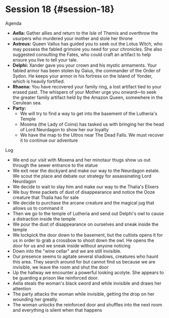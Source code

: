 # Session 18 {#session-18}

Agenda

* **Aella:** Gather allies and return to the Isle of Themis and overthrow the usurpers who murdered your mother and stole her throne  
* **Astreus:** Queen Vallus has guided you to seek out the Lotus Witch, who may possess the fabled grimoire you need for your chronicles. She also suggested consulting the Fates, who could craft an artifact to help ensure you live to tell your tale.  
* **Delphi:** Xander gave you your crown and his mystic armaments. Your fabled armor has been stolen by Gaius, the commander of the Order of Sydon. He keeps your armor in his fortress on the Island of Yonder, which is heavily fortified.  
* **Rhaena:** You have recovered your family ring, a lost artifact tied to your erased past. The whispers of your Mother urge you onward—to seek the greater family artifact held by the Amazon Queen, somewhere in the Cerulean sea.  
* **Party:**   
  * We will try to find a way to get into the basement of the Lutheria's Temple  
  * Moxena (the Lady of Coins) has tasked us with bringing her the head of Lord Neurdagon to show her our loyalty  
  * We have the map to the Ultros near The Dead Falls. We must recover it to continue our adventure

Log

* We end our visit with Moxena and her minotaur thugs show us out through the sewer entrance to the statue  
* We exit near the dockyard and make our way to the Neurdagon estate. We scout the place and debate our strategy for assassinating Lord Neurdagon  
* We decide to wait to slay him and make our way to the Thalia's Elixers  
* We buy three packets of dust of disappearance and notice the Ooze creature that Thalia has for sale  
* We decide to purchase the arcane creature and the magical jug that allows us to command it  
* Then we go to the temple of Lutheria and send out Delphi's owl to cause a distraction inside the temple  
* We pour the dust of disappearance on ourselves and sneak inside the temple  
* We lockpick the door down to the basement, but the cultists opens it for us in order to grab a crossbow to shoot down the owl. He opens the door for us and we sneak inside without anyone noticing  
* Down into the "wine cellar" and we are still invisible.  
* Our presence seems to agitate several shadows, creatures who haunt this area. They search around for but cannot find us because we are invisible, we leave the room and shut the door  
* Up the hallway we encounter a powerful looking acolyte. She appears to be guarding a prison like reinforced door.  
* Aella steals the woman's black sword and while invisible and draws her attention  
* The party attacks the woman while invisible, getting the drop on her wounding her greatly.  
* The woman unlocks the reinforced door and shuffles into the next room and everything is silent when that happens
